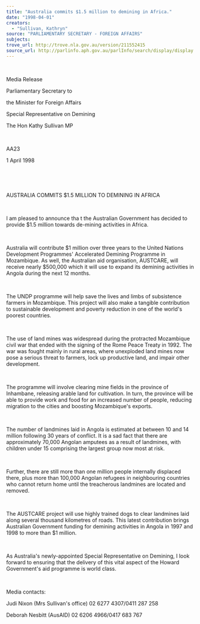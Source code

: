 ```yaml
---
title: "Australia commits $1.5 million to demining in Africa."
date: "1998-04-01"
creators:
  - "Sullivan, Kathryn"
source: "PARLIAMENTARY SECRETARY - FOREIGN AFFAIRS"
subjects:
trove_url: http://trove.nla.gov.au/version/211552415
source_url: http://parlinfo.aph.gov.au/parlInfo/search/display/display.w3p;query=Id%3A%22media/pressrel/2Z005%22
---
```


   

  

  Media ReIease 

  Parliamentary Secretary to

  the Minister for Foreign Affairs

  Special Representative on Demining

  The Hon Kathy Sullivan MP

  

  AA23

  1 April 1998

  

  

  AUSTRALIA 
COMMITS $1.5 MILLION TO DEMINING IN AFRICA

  

  I am pleased to announce tha  t the Australian Government has decided to provide 
$1.5 million towards de-mining activities in Africa.

  

  Australia will contribute $1 million over three years 
to the United Nations Development Programmes' Accelerated Demining Programme 
in Mozambique. As well, the Australian aid organisation, AUSTCARE, will 
receive nearly $500,000 which it will use to expand its demining activities 
in Angola during the next 12 months.

  

  The UNDP programme will help save the lives and limbs 
of subsistence farmers in Mozambique. This project will also make a 
tangible contribution to sustainable development and poverty reduction 
in one of the world's poorest countries.

  

  The use of land mines was widespread during the protracted 
Mozambique civil war that ended with the signing of the Rome Peace Treaty 
in 1992. The war was fought mainly in rural areas, where unexploded 
land mines now pose a serious threat to farmers, lock up productive 
land, and impair other development.

  

  The programme will involve clearing mine fields in 
the province of Inhambane, releasing arable land for cultivation. In 
turn, the province will be able to provide work and food for an increased 
number of people, reducing migration to the cities and boosting Mozambique's 
exports.

  

  The number of landmines laid in Angola is estimated 
at between 10 and 14 million following 30 years of conflict. It is a 
sad fact that there are approximately 70,000 Angolan amputees as a result 
of landmines, with children under 15 comprising the largest group now 
most at risk.

  

  Further, there are still more than one million people 
internally displaced there, plus more than 100,000 Angolan refugees 
in neighbouring countries who cannot return home until the treacherous 
landmines are located and removed.

  

  The AUSTCARE project will use highly trained dogs 
to clear landmines laid along several thousand kilometres of roads. 
This latest contribution brings Australian Government funding for demining 
activities in Angola in 1997 and 1998 to more than $1 million.

  

  As Australia's newly-appointed Special Representative 
on Demining, I look forward to ensuring that the delivery of this vital 
aspect of the Howard Government's aid programme is world class.

  

  Media contacts: 

  Judi Nixon (Mrs Sullivan's office) 02 6277 4307/0411 
287 258

  Deborah Nesbitt (AusAID) 02 6206 4966/0417 683 767

